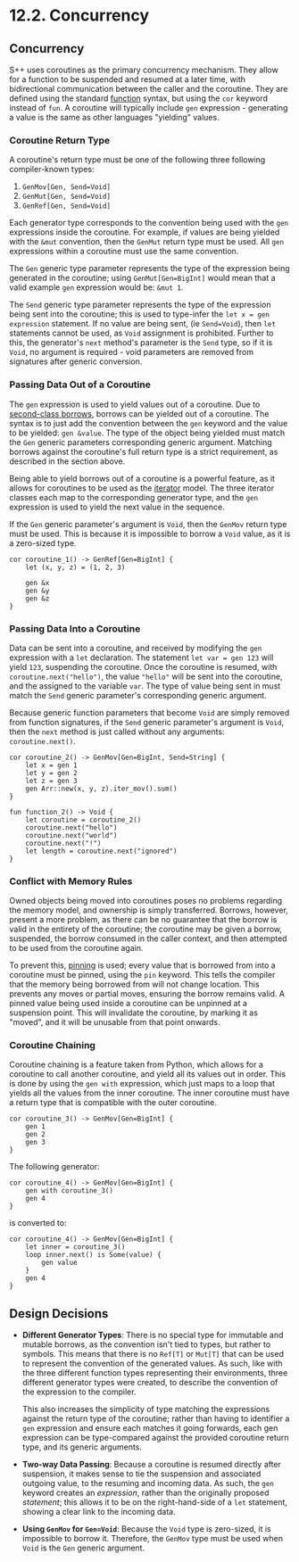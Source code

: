 # 12.2. Concurrency

<primary-label ref="header-label"/>

<secondary-label ref="doc-wip"/>

## Concurrency

S++ uses coroutines as the primary concurrency mechanism. They allow for a function to be suspended and resumed at a
later time, with bidirectional communication between the caller and the coroutine. They are defined using the standard
[function](8-1-Function-Definition.md#function-definition) syntax, but using the `cor` keyword instead of `fun`. A
coroutine will typically include `gen` expression - generating a value is the same as other languages "yielding" values.

### Coroutine Return Type

<secondary-label ref="feature-frozen"/>
<secondary-label ref="doc-sect-complete"/>

A coroutine's return type must be one of the following three following compiler-known types:

1. `GenMov[Gen, Send=Void]`
2. `GenMut[Gen, Send=Void]`
3. `GenRef[Gen, Send=Void]`

Each generator type corresponds to the convention being used with the `gen` expressions inside the coroutine. For
example, if values are being yielded with the `&mut` convention, then the `GenMut` return type must be used. All `gen`
expressions within a coroutine must use the same convention.

The `Gen` generic type parameter represents the type of the expression being generated in the coroutine;
using `GenMut[Gen=BigInt]` would mean that a valid example `gen` expression would be: `&mut 1`.

The `Send` generic type parameter represents the type of the expression being sent into the coroutine; this is used to
type-infer the `let x = gen expression` statement. If no value are being sent, (ie `Send=Void`), then `let` statements
cannot be used, as `Void` assignment is prohibited. Further to this, the generator's `next` method's parameter is
the `Send` type, so if it is `Void`, no argument is required - void parameters are removed from signatures after generic
conversion.

### Passing Data Out of a Coroutine

<secondary-label ref="examples-todo"/>

The `gen` expression is used to yield values out of a coroutine. Due
to [second-class borrows](11-3-Second-Class-Borrows.md), borrows can be yielded out of a coroutine. The syntax is to
just add the convention between the `gen` keyword and the value to be yielded: `gen &value`. The type of the object
being yielded must match the `Gen` generic parameters corresponding generic argument. Matching borrows against the
coroutine's full return type is a strict requirement, as described in the section above.

Being able to yield borrows out of a coroutine is a powerful feature, as it allows for coroutines to be used as the
[iterator]() model. The three iterator classes each map to the corresponding generator type, and the `gen` expression
is used to yield the next value in the sequence.

If the `Gen` generic parameter's argument is `Void`, then the `GenMov` return type must be used. This is because it is
impossible to borrow a `Void` value, as it is a zero-sized type.

```
cor coroutine_1() -> GenRef[Gen=BigInt] {
    let (x, y, z) = (1, 2, 3)

    gen &x
    gen &y
    gen &z
}
```

### Passing Data Into a Coroutine

<secondary-label ref="examples-todo"/>

Data can be sent into a coroutine, and received by modifying the `gen` expression with a `let` declaration. The
statement `let var = gen 123` will yield `123`, suspending the coroutine. Once the coroutine is resumed,
with `coroutine.next("hello")`, the value `"hello"` will be sent into the coroutine, and the assigned to the
variable `var`. The type of value being sent in must match the `Send` generic parameter's corresponding generic
argument.

Because generic function parameters that become `Void` are simply removed from function signatures, if the `Send`
generic parameter's argument is `Void`, then the `next` method is just called without any arguments: `coroutine.next()`.

```
cor coroutine_2() -> GenMov[Gen=BigInt, Send=String] {
    let x = gen 1
    let y = gen 2
    let z = gen 3
    gen Arr::new(x, y, z).iter_mov().sum() 
}

fun function_2() -> Void {
    let coroutine = coroutine_2()
    coroutine.next("hello")
    coroutine.next("world")
    coroutine.next("!")
    let length = coroutine.next("ignored")
}
```

### Conflict with Memory Rules

<secondary-label ref="feature-frozen"/>

Owned objects being moved into coroutines poses no problems regarding the memory model, and ownership is simply
transferred. Borrows, however, present a more problem, as there can be no guarantee that the borrow is valid in the
entirety of the coroutine; the coroutine may be given a borrow, suspended, the borrow consumed in the caller context,
and then attempted to be used from the coroutine again.

To prevent this, [pinning](11-5-Pinning.md) is used; every value that is borrowed from into a coroutine must be pinned,
using the `pin` keyword. This tells the compiler that the memory being borrowed from will not change location. This
prevents any moves or partial moves, ensuring the borrow remains valid. A pinned value being used inside a coroutine can
be unpinned at a suspension point. This will invalidate the coroutine, by marking it as "moved", and it will be unusable
from that point onwards.

### Coroutine Chaining

<secondary-label ref="doc-sect-wip"/>
<secondary-label ref="doc-sect-subj-update"/>
<secondary-label ref="examples-todo"/>

Coroutine chaining is a feature taken from Python, which allows for a coroutine to call another coroutine, and yield all
its values out in order. This is done by using the `gen with` expression, which just maps to a loop that yields all the
values from the inner coroutine. The inner coroutine must have a return type that is compatible with the outer
coroutine.

```
cor coroutine_3() -> GenMov[Gen=BigInt] {
    gen 1
    gen 2
    gen 3
}
```

The following generator:
```
cor coroutine_4() -> GenMov[Gen=BigInt] {
    gen with coroutine_3()
    gen 4
}
```

is converted to:
```
cor coroutine_4() -> GenMov[Gen=BigInt] {
    let inner = coroutine_3()
    loop inner.next() is Some(value) {
        gen value
    }
    gen 4
}
```

## Design Decisions
- **Different Generator Types**: There is no special type for immutable and mutable borrows, as the convention isn't
  tied to types, but rather to symbols. This means that there is no `Ref[T]` or `Mut[T]` that can be used to represent
  the convention of the generated values. As such, like with the three different function types representing their
  environments, three different generator types were created, to describe the convention of the expression to the
  compiler.

  This also increases the simplicity of type matching the expressions against the return type of the coroutine; rather
  than having to identifier a `gen` expression and ensure each matches it going forwards, each gen expression can be
  type-compared against the provided coroutine return type, and its generic arguments.

- **Two-way Data Passing**: Because a coroutine is resumed directly after suspension, it makes sense to tie the
  suspension and associated outgoing value, to the resuming and incoming data. As such, the `gen` keyword creates an
  _expression_, rather than the originally proposed _statement_; this allows it to be on the right-hand-side of a `let`
  statement, showing a clear link to the incoming data.

- **Using `GenMov` for `Gen=Void`**: Because the `Void` type is zero-sized, it is impossible to borrow it. Therefore,
  the `GenMov` type must be used when `Void` is the `Gen` generic argument.

